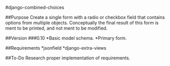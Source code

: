 #django-combined-choices


##Purpose
Create a single form with a radio or checkbox field that contains options from multiple objects. Conceptually the final result of this form is ment to be printed, and not ment to be modified.


##Version
###0.10
*Basic model schema.
*Primary form.


##Requirements
*jsonfield
*django-extra-views


##To-Do
Research proper implementation of requirements.
